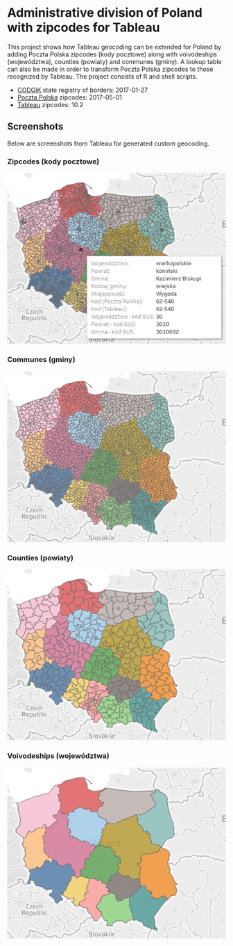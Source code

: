 # Administrative division of Poland with zipcodes for Tableau

This project shows how Tableau geocoding can be extended for Poland by adding Poczta Polska zipcodes (kody pocztowe) along with voivodeships (województwa), counties (powiaty) and communes (gminy). A lookup table can also be made in order to transform Poczta Polska zipcodes to those recognized by Tableau. The project consists of R and shell scripts.

* [CODGiK](http://www.codgik.gov.pl/index.php/darmowe-dane/prg.html) state registry of borders: 2017-01-27
* [Poczta Polska](http://kody.poczta-polska.pl/) zipcodes: 2017-05-01
* [Tableau](https://www.tableau.com/) zipcodes: 10.2

## Screenshots

Below are screenshots from Tableau for generated custom geocoding.

### Zipcodes (kody pocztowe)

![Zipcodes (kody pocztowe)](images/pl-zipcodes.png "Zipcodes (kody pocztowe)")

### Communes (gminy)

![Communes (gminy)](images/pl-communes.png "Communes (gminy)")

### Counties (powiaty)

![Counties (powiaty)](images/pl-counties.png "Counties (powiaty)")

### Voivodeships (województwa)

![Voivodeships (województwa)](images/pl-voivodeships.png "Voivodeships (województwa)")
